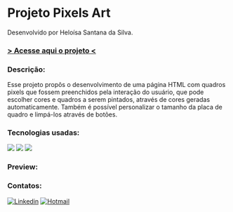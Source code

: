 # Projeto Pixels Art

Desenvolvido por Heloísa Santana da Silva.

<h3><a href="https://heloisasantana.github.io/pixels-art/"> > Acesse aqui o projeto < </a></h3>

<h3>Descrição:</h3>

Esse projeto propôs o desenvolvimento de uma página HTML com quadros pixels que fossem preenchidos pela interação do usuário, que pode escolher cores e quadros a serem pintados, através de cores geradas automaticamente. Também é possível personalizar o tamanho da placa de quadro e limpá-los através de botões. 

<h3>Tecnologias usadas:</h3>
<div style="display: inline_block">
<img src="https://img.shields.io/badge/HTML5-E34F26?style=for-the-badge&logo=html5&logoColor=white" />
<img src="https://img.shields.io/badge/CSS3-1572B6?style=for-the-badge&logo=css3&logoColor=white" />
<img src="https://img.shields.io/badge/JavaScript-F7DF1E?style=for-the-badge&logo=javascript&logoColor=black" />
</div>

<h3>Preview:</h3>

### Contatos:

[![Linkedin](https://img.shields.io/badge/LinkedIn-0077B5?style=for-the-badge&logo=linkedin&logoColor=white)](https://www.linkedin.com/in/heloisa-santana-da-silva/) [![Hotmail](https://img.shields.io/badge/Microsoft_Outlook-0078D4?style=for-the-badge&logo=microsoft-outlook&logoColor=white)](mailto:heloisasantana.silva@hotmail.com)
